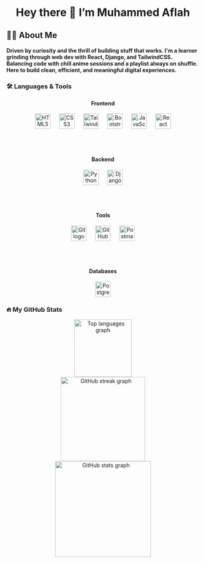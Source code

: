 

<h1 align="center">Hey there 👋 I’m Muhammed Aflah</h1>

### 

<h2 align="left">👩‍💻 About Me</h2>

<h4 align="left">
Driven by curiosity and the thrill of building stuff that works. I'm a learner grinding through web dev with React, Django, and TailwindCSS. Balancing code with chill anime sessions and a playlist always on shuffle. Here to build clean, efficient, and meaningful digital experiences.
</h4>

### 
<h3 align="left">🛠 Languages & Tools</h3>

<div align="center">

  <!-- Frontend -->
  <h4>Frontend</h4>
  <img src="https://cdn.simpleicons.org/html5/E34F26" height="40" alt="HTML5 logo" />
  <img width="15" />
  <img src="https://cdn.simpleicons.org/css3/1572B6" height="40" alt="CSS3 logo" />
  <img width="15" />
  <img src="https://cdn.simpleicons.org/tailwindcss/06B6D4" height="40" alt="TailwindCSS logo" />
  <img width="15" />
  <img src="https://cdn.simpleicons.org/bootstrap/7952B3" height="40" alt="Bootstrap logo" />
  <img width="15" />
  <img src="https://cdn.simpleicons.org/javascript/F7DF1E" height="40" alt="JavaScript logo" />
  <img width="15" />
  <img src="https://cdn.simpleicons.org/react/61DAFB" height="40" alt="React logo" />

  <br/><br/>

  <!-- Backend -->
  <h4>Backend</h4>
  <img src="https://cdn.simpleicons.org/python/3776AB" height="40" alt="Python logo" />
  <img width="15" />
  <img src="https://cdn.simpleicons.org/django/092E20" height="40" alt="Django logo" />

  <br/><br/>

  <!-- Tools -->
  <h4>Tools</h4>
  <img src="https://cdn.simpleicons.org/git/F05032" height="40" alt="Git logo" />
  <img width="15" />
  <img src="https://cdn.simpleicons.org/github/181717" height="40" alt="GitHub logo" />
  <img width="15" />
  <img src="https://cdn.simpleicons.org/postman/FF6C37" height="40" alt="Postman logo" />

  <br/><br/>

  <!-- Databases -->
  <h4>Databases</h4>
  <img src="https://cdn.simpleicons.org/postgresql/4169E1" height="40" alt="PostgreSQL logo" />

</div>


<h3 align="left">🔥 My GitHub Stats</h3>

<div align="center">
  <img src="https://github-readme-stats.vercel.app/api/top-langs?username=aflah-pp&locale=en&layout=compact&langs_count=5&theme=merko&hide_border=false" height="150" alt="Top languages graph" /> <br>
  <img src="https://streak-stats.demolab.com?user=aflah-pp&locale=en&mode=daily&theme=merko&hide_border=false&border_radius=5" height="220" alt="GitHub streak graph" /> <br>
  <img src="https://github-readme-stats.vercel.app/api?username=aflah-pp&show_icons=true&include_all_commits=true&count_private=true&theme=merko&hide_border=false" height="250" alt="GitHub stats graph" />
</div>

### 



